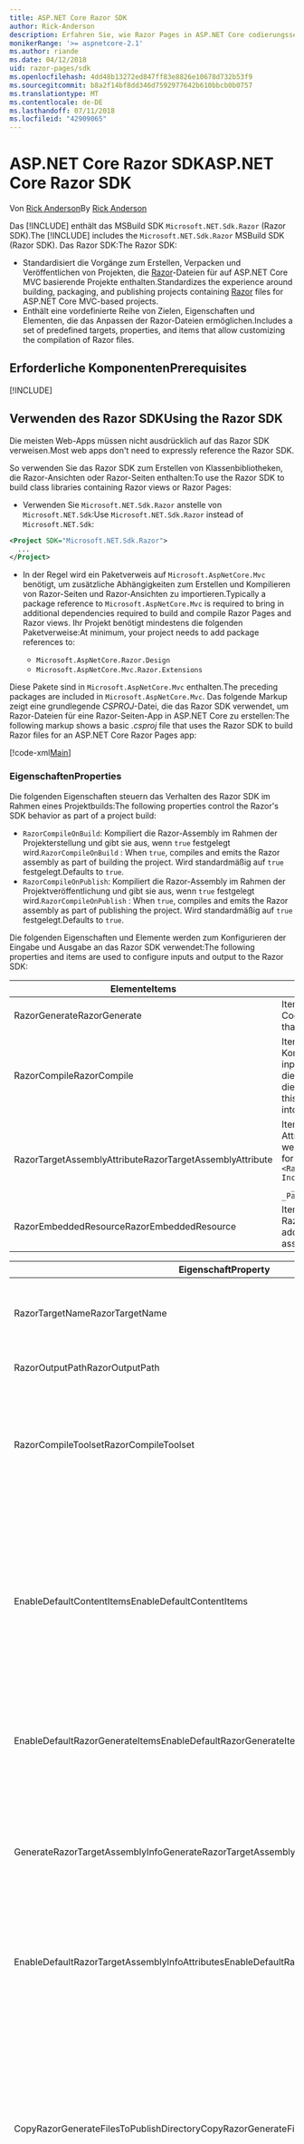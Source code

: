 ```yaml
---
title: ASP.NET Core Razor SDK
author: Rick-Anderson
description: Erfahren Sie, wie Razor Pages in ASP.NET Core codierungsseitige Szenarios einfacher und produktiver gestalten als MVC.
monikerRange: '>= aspnetcore-2.1'
ms.author: riande
ms.date: 04/12/2018
uid: razor-pages/sdk
ms.openlocfilehash: 4dd48b13272ed847ff83e8826e10678d732b53f9
ms.sourcegitcommit: b8a2f14bf8dd346d7592977642b610bbcb0b0757
ms.translationtype: MT
ms.contentlocale: de-DE
ms.lasthandoff: 07/11/2018
ms.locfileid: "42909065"
---
```

# <a name="aspnet-core-razor-sdk"></a><span data-ttu-id="94599-103">ASP.NET Core Razor SDK</span><span class="sxs-lookup"><span data-stu-id="94599-103">ASP.NET Core Razor SDK</span></span>

<span data-ttu-id="94599-104">Von [Rick Anderson](https://twitter.com/RickAndMSFT)</span><span class="sxs-lookup"><span data-stu-id="94599-104">By [Rick Anderson](https://twitter.com/RickAndMSFT)</span></span>

<span data-ttu-id="94599-105">Das [!INCLUDE[](~/includes/2.1-SDK.md)] enthält das MSBuild SDK `Microsoft.NET.Sdk.Razor` (Razor SDK).</span><span class="sxs-lookup"><span data-stu-id="94599-105">The [!INCLUDE[](~/includes/2.1-SDK.md)] includes the `Microsoft.NET.Sdk.Razor` MSBuild SDK (Razor SDK).</span></span> <span data-ttu-id="94599-106">Das Razor SDK:</span><span class="sxs-lookup"><span data-stu-id="94599-106">The Razor SDK:</span></span>

* <span data-ttu-id="94599-107">Standardisiert die Vorgänge zum Erstellen, Verpacken und Veröffentlichen von Projekten, die [Razor](xref:mvc/views/razor)-Dateien für auf ASP.NET Core MVC basierende Projekte enthalten.</span><span class="sxs-lookup"><span data-stu-id="94599-107">Standardizes the experience around building, packaging, and publishing projects containing [Razor](xref:mvc/views/razor) files for ASP.NET Core MVC-based projects.</span></span>
* <span data-ttu-id="94599-108">Enthält eine vordefinierte Reihe von Zielen, Eigenschaften und Elementen, die das Anpassen der Razor-Dateien ermöglichen.</span><span class="sxs-lookup"><span data-stu-id="94599-108">Includes a set of predefined targets, properties, and items that allow customizing the compilation of Razor files.</span></span>

## <a name="prerequisites"></a><span data-ttu-id="94599-109">Erforderliche Komponenten</span><span class="sxs-lookup"><span data-stu-id="94599-109">Prerequisites</span></span>

[!INCLUDE[](~/includes/2.1-SDK.md)]

## <a name="using-the-razor-sdk"></a><span data-ttu-id="94599-110">Verwenden des Razor SDK</span><span class="sxs-lookup"><span data-stu-id="94599-110">Using the Razor SDK</span></span>

<span data-ttu-id="94599-111">Die meisten Web-Apps müssen nicht ausdrücklich auf das Razor SDK verweisen.</span><span class="sxs-lookup"><span data-stu-id="94599-111">Most web apps don't need to expressly reference the Razor SDK.</span></span> 

<span data-ttu-id="94599-112">So verwenden Sie das Razor SDK zum Erstellen von Klassenbibliotheken, die Razor-Ansichten oder Razor-Seiten enthalten:</span><span class="sxs-lookup"><span data-stu-id="94599-112">To use the Razor SDK to build class libraries containing Razor views or Razor Pages:</span></span>

* <span data-ttu-id="94599-113">Verwenden Sie `Microsoft.NET.Sdk.Razor` anstelle von `Microsoft.NET.Sdk`:</span><span class="sxs-lookup"><span data-stu-id="94599-113">Use `Microsoft.NET.Sdk.Razor` instead of `Microsoft.NET.Sdk`:</span></span>
```xml
<Project SDK="Microsoft.NET.Sdk.Razor">
  ...
</Project>
```

* <span data-ttu-id="94599-114">In der Regel wird ein Paketverweis auf `Microsoft.AspNetCore.Mvc` benötigt, um zusätzliche Abhängigkeiten zum Erstellen und Kompilieren von Razor-Seiten und Razor-Ansichten zu importieren.</span><span class="sxs-lookup"><span data-stu-id="94599-114">Typically a package reference to `Microsoft.AspNetCore.Mvc` is required to bring in additional dependencies required to build and compile Razor Pages and Razor views.</span></span> <span data-ttu-id="94599-115">Ihr Projekt benötigt mindestens die folgenden Paketverweise:</span><span class="sxs-lookup"><span data-stu-id="94599-115">At minimum, your project needs to add package references to:</span></span>

    * `Microsoft.AspNetCore.Razor.Design` 
    * `Microsoft.AspNetCore.Mvc.Razor.Extensions`
    
 <span data-ttu-id="94599-116">Diese Pakete sind in `Microsoft.AspNetCore.Mvc` enthalten.</span><span class="sxs-lookup"><span data-stu-id="94599-116">The preceding packages are included in `Microsoft.AspNetCore.Mvc`.</span></span> <span data-ttu-id="94599-117">Das folgende Markup zeigt eine grundlegende *CSPROJ*-Datei, die das Razor SDK verwendet, um Razor-Dateien für eine Razor-Seiten-App in ASP.NET Core zu erstellen:</span><span class="sxs-lookup"><span data-stu-id="94599-117">The following markup shows a basic *.csproj* file that uses the Razor SDK to build Razor files for an ASP.NET Core Razor Pages app:</span></span>
    
 [!code-xml[Main](sdk/sample/RazorSDK.csproj)]

### <a name="properties"></a><span data-ttu-id="94599-118">Eigenschaften</span><span class="sxs-lookup"><span data-stu-id="94599-118">Properties</span></span>

<span data-ttu-id="94599-119">Die folgenden Eigenschaften steuern das Verhalten des Razor SDK im Rahmen eines Projektbuilds:</span><span class="sxs-lookup"><span data-stu-id="94599-119">The following properties control the Razor's SDK behavior as part of a project build:</span></span>

* <span data-ttu-id="94599-120">`RazorCompileOnBuild`: Kompiliert die Razor-Assembly im Rahmen der Projekterstellung und gibt sie aus, wenn `true` festgelegt wird.</span><span class="sxs-lookup"><span data-stu-id="94599-120">`RazorCompileOnBuild` : When `true`, compiles and emits the Razor assembly as part of building the project.</span></span> <span data-ttu-id="94599-121">Wird standardmäßig auf `true` festgelegt.</span><span class="sxs-lookup"><span data-stu-id="94599-121">Defaults to `true`.</span></span>
* <span data-ttu-id="94599-122">`RazorCompileOnPublish`: Kompiliert die Razor-Assembly im Rahmen der Projektveröffentlichung und gibt sie aus, wenn `true` festgelegt wird.</span><span class="sxs-lookup"><span data-stu-id="94599-122">`RazorCompileOnPublish` : When `true`, compiles and emits the Razor assembly as part of publishing the project.</span></span> <span data-ttu-id="94599-123">Wird standardmäßig auf `true` festgelegt.</span><span class="sxs-lookup"><span data-stu-id="94599-123">Defaults to `true`.</span></span>

<span data-ttu-id="94599-124">Die folgenden Eigenschaften und Elemente werden zum Konfigurieren der Eingabe und Ausgabe an das Razor SDK verwendet:</span><span class="sxs-lookup"><span data-stu-id="94599-124">The following properties and items are used to configure inputs and output to the Razor SDK:</span></span>

| <span data-ttu-id="94599-125">Elemente</span><span class="sxs-lookup"><span data-stu-id="94599-125">Items</span></span>                                         | <span data-ttu-id="94599-126">Beschreibung</span><span class="sxs-lookup"><span data-stu-id="94599-126">Description</span></span>                                                                   |
| ------------                                  | -------------                                                                 |
| <span data-ttu-id="94599-127">RazorGenerate</span><span class="sxs-lookup"><span data-stu-id="94599-127">RazorGenerate</span></span>                                 | <span data-ttu-id="94599-128">Item-Elemente (*CSHTML*-Dateien), die Eingaben für Codegenerierungsziele sind.</span><span class="sxs-lookup"><span data-stu-id="94599-128">Item elements (*.cshtml* files) that are inputs to code generation targets.</span></span> |
| <span data-ttu-id="94599-129">RazorCompile</span><span class="sxs-lookup"><span data-stu-id="94599-129">RazorCompile</span></span>                                  | <span data-ttu-id="94599-130">Item-Elemente (CS-Dateien), die Eingaben für Razor-Kompilierungsziele sind.</span><span class="sxs-lookup"><span data-stu-id="94599-130">Item elements (.cs files) that are inputs to  Razor compilation targets.</span></span> <span data-ttu-id="94599-131">Verwenden Sie dieses ItemGroup-Element, um zusätzliche Dateien für die Kompilierung in die Razor-Assembly anzugeben.</span><span class="sxs-lookup"><span data-stu-id="94599-131">Use this ItemGroup to specify additional files to be compiled into the Razor assembly.</span></span> |
| <span data-ttu-id="94599-132">RazorTargetAssemblyAttribute</span><span class="sxs-lookup"><span data-stu-id="94599-132">RazorTargetAssemblyAttribute</span></span>                  | <span data-ttu-id="94599-133">Item-Elemente, die für das Codieren von Generate-Attributen für die Razor-Assembly verwendet werden.</span><span class="sxs-lookup"><span data-stu-id="94599-133">Item elements used to code generate attributes for the Razor assembly.</span></span> <span data-ttu-id="94599-134">Zum Beispiel:</span><span class="sxs-lookup"><span data-stu-id="94599-134">For example:</span></span>  <br />`<RazorAssemblyAttribute ` <br />  `Include="System.Reflection.AssemblyMetadataAttribute"`<br />`  _Parameter1="BuildSource" _Parameter2="https://docs.asp.net/">` |
| <span data-ttu-id="94599-135">RazorEmbeddedResource</span><span class="sxs-lookup"><span data-stu-id="94599-135">RazorEmbeddedResource</span></span>                         | <span data-ttu-id="94599-136">Item-Elemente, die als eingebettete Ressourcen in die Razor-Assembly hinzugefügt werden.</span><span class="sxs-lookup"><span data-stu-id="94599-136">Item elements added as embedded resources to the generated Razor assembly</span></span> |

| <span data-ttu-id="94599-137">Eigenschaft</span><span class="sxs-lookup"><span data-stu-id="94599-137">Property</span></span>                                      | <span data-ttu-id="94599-138">Beschreibung</span><span class="sxs-lookup"><span data-stu-id="94599-138">Description</span></span>                                                                   |
| ------------                                  | -------------                                                                 |
| <span data-ttu-id="94599-139">RazorTargetName</span><span class="sxs-lookup"><span data-stu-id="94599-139">RazorTargetName</span></span>                               | <span data-ttu-id="94599-140">Dateiname (ohne Erweiterung) der Assembly, die von Razor erstellt wurde.</span><span class="sxs-lookup"><span data-stu-id="94599-140">File name (without extension) of the assembly produced by Razor.</span></span> | 
| <span data-ttu-id="94599-141">RazorOutputPath</span><span class="sxs-lookup"><span data-stu-id="94599-141">RazorOutputPath</span></span>                               | <span data-ttu-id="94599-142">Das Razor-Ausgabeverzeichnis.</span><span class="sxs-lookup"><span data-stu-id="94599-142">The Razor output directory.</span></span>                                      |
| <span data-ttu-id="94599-143">RazorCompileToolset</span><span class="sxs-lookup"><span data-stu-id="94599-143">RazorCompileToolset</span></span>                           | <span data-ttu-id="94599-144">Wird verwendet, um das Toolset für die Erstellung der Razor-Assembly zu bestimmen.</span><span class="sxs-lookup"><span data-stu-id="94599-144">Used to determine the toolset used to build the Razor assembly.</span></span> <span data-ttu-id="94599-145">Gültige Werte sind `Implicit` und `PrecompilationTool`.</span><span class="sxs-lookup"><span data-stu-id="94599-145">Valid values are `Implicit`, , and `PrecompilationTool`.</span></span> |
| <span data-ttu-id="94599-146">EnableDefaultContentItems</span><span class="sxs-lookup"><span data-stu-id="94599-146">EnableDefaultContentItems</span></span>                     | <span data-ttu-id="94599-147">Enthält bestimmte Dateitypen als Inhalt im Projekt, z.B. *CSHTML*-Dateien, wenn `true` festgelegt ist.</span><span class="sxs-lookup"><span data-stu-id="94599-147">When `true`, includes certain file types, such as *.cshtml* files, as content in the project.</span></span> <span data-ttu-id="94599-148">Außerdem sind alle Dateien unter *wwwroot* und alle Konfigurationsdateien enthalten, wenn darauf über Microsoft.NET.Sdk.Web verwiesen wird.</span><span class="sxs-lookup"><span data-stu-id="94599-148">When referenced via Microsoft.NET.Sdk.Web, also includes all files under *wwwroot*, and config files.</span></span>         |
| <span data-ttu-id="94599-149">EnableDefaultRazorGenerateItems</span><span class="sxs-lookup"><span data-stu-id="94599-149">EnableDefaultRazorGenerateItems</span></span>               | <span data-ttu-id="94599-150">Enthält *CSHTML*-Dateien aus `Content`-Elementen in `RazorGenerate`-Elementen, wenn `true` festgelegt ist.</span><span class="sxs-lookup"><span data-stu-id="94599-150">When `true`, includes *.cshtml* files from `Content` items in `RazorGenerate` items.</span></span> |
| <span data-ttu-id="94599-151">GenerateRazorTargetAssemblyInfo</span><span class="sxs-lookup"><span data-stu-id="94599-151">GenerateRazorTargetAssemblyInfo</span></span>               | <span data-ttu-id="94599-152">Generiert eine *CS*-Datei, die von `RazorAssemblyAttribute` angegebene Attribute enthält, und schließt diese in der Kompilierungsausgabe ein, wenn `true` festgelegt ist.</span><span class="sxs-lookup"><span data-stu-id="94599-152">When `true`, generates a *.cs* file containing attributes specified by `RazorAssemblyAttribute` and includes it in the compile output.</span></span> |
| <span data-ttu-id="94599-153">EnableDefaultRazorTargetAssemblyInfoAttributes</span><span class="sxs-lookup"><span data-stu-id="94599-153">EnableDefaultRazorTargetAssemblyInfoAttributes</span></span> | <span data-ttu-id="94599-154">Fügt einen Standardsatz von Assembly-Attributen zu `RazorAssemblyAttribute` hinzu, wenn `true` festgelegt ist.</span><span class="sxs-lookup"><span data-stu-id="94599-154">When `true`, adds a default set of assembly attributes to `RazorAssemblyAttribute`.</span></span> |
| <span data-ttu-id="94599-155">CopyRazorGenerateFilesToPublishDirectory</span><span class="sxs-lookup"><span data-stu-id="94599-155">CopyRazorGenerateFilesToPublishDirectory</span></span>       | <span data-ttu-id="94599-156">Kopiert RazorGenerate-Elemente (*CSHTML*-Dateien) in das Veröffentlichungsverzeichnis, wenn `true` festgelegt ist.</span><span class="sxs-lookup"><span data-stu-id="94599-156">When `true`, copies RazorGenerate items (*.cshtml*) files to the publish directory.</span></span> <span data-ttu-id="94599-157">In der Regel sind Razor-Dateien nicht für eine veröffentlichte Anwendung erforderlich, wenn sie an der Kompilierung zum Zeitpunkt der Erstellung oder Veröffentlichung beteiligt sind.</span><span class="sxs-lookup"><span data-stu-id="94599-157">Typically Razor files are not needed for a published application if they participate in compilation at build-time or publish-time.</span></span> <span data-ttu-id="94599-158">Wird standardmäßig auf `false` festgelegt.</span><span class="sxs-lookup"><span data-stu-id="94599-158">Defaults to `false`.</span></span> |
| <span data-ttu-id="94599-159">CopyRefAssembliesToPublishDirectory</span><span class="sxs-lookup"><span data-stu-id="94599-159">CopyRefAssembliesToPublishDirectory</span></span>            | <span data-ttu-id="94599-160">Kopiert Referenzassembly-Elemente in das Veröffentlichungsverzeichnis, wenn `true` festgelegt ist.</span><span class="sxs-lookup"><span data-stu-id="94599-160">When `true`, copy reference assembly items to the publish directory.</span></span> <span data-ttu-id="94599-161">In der Regel sind Referenzassemblys nicht für eine veröffentlichte Anwendung erforderlich, wenn die Razor-Kompilierung zum Zeitpunkt der Erstellung oder Veröffentlichung stattfindet.</span><span class="sxs-lookup"><span data-stu-id="94599-161">Typically reference assemblies are not needed for a published application if Razor compilation occurs at build-time or publish-time.</span></span> <span data-ttu-id="94599-162">Wird auf `true` festgelegt, wenn Ihre veröffentlichte Anwendung Runtime-Kompilierung erfordert, z.B. wenn sie zur Runtime CSHTML-Dateien ändert oder Ansichten einbettet.</span><span class="sxs-lookup"><span data-stu-id="94599-162">Set to `true`, if your published application requires runtime compilation, for example, modifies cshtml files at runtime, or uses embedded views.</span></span> <span data-ttu-id="94599-163">Wird standardmäßig auf `false` festgelegt.</span><span class="sxs-lookup"><span data-stu-id="94599-163">Defaults to `false`.</span></span> |
| <span data-ttu-id="94599-164">IncludeRazorContentInPack</span><span class="sxs-lookup"><span data-stu-id="94599-164">IncludeRazorContentInPack</span></span>                      | <span data-ttu-id="94599-165">Alle Razor-Inhaltselemente (*CSHTML*-Dateien) werden für die Aufnahme in das generierte NuGet-Paket markiert, wenn `true` festgelegt ist.</span><span class="sxs-lookup"><span data-stu-id="94599-165">When `true`, all Razor content items (*.cshtml* files) will be marked for inclusion in the generated NuGet package.</span></span> <span data-ttu-id="94599-166">Wird standardmäßig auf `false` festgelegt.</span><span class="sxs-lookup"><span data-stu-id="94599-166">Defaults to `false`.</span></span> |
| <span data-ttu-id="94599-167">EmbedRazorGenerateSources</span><span class="sxs-lookup"><span data-stu-id="94599-167">EmbedRazorGenerateSources</span></span> | <span data-ttu-id="94599-168">Fügt RazorGenerate-Elemente (*CSHTML*-Dateien) als eingebettete Dateien in die generierte Razor-Assembly hinzu, wenn `true` festgelegt ist.</span><span class="sxs-lookup"><span data-stu-id="94599-168">When `true`, adds RazorGenerate (*.cshtml*) items as embedded files to the generated Razor assembly.</span></span> <span data-ttu-id="94599-169">Wird standardmäßig auf `false` festgelegt.</span><span class="sxs-lookup"><span data-stu-id="94599-169">Defaults to `false`.</span></span> |
| <span data-ttu-id="94599-170">UseRazorBuildServer</span><span class="sxs-lookup"><span data-stu-id="94599-170">UseRazorBuildServer</span></span>                           | <span data-ttu-id="94599-171">Verwendet einen dauerhaften Buildserverprozess, um die Auslastung durch die Codegenerierung zu verlagern, wenn `true` festgelegt ist.</span><span class="sxs-lookup"><span data-stu-id="94599-171">When `true`, uses a persistent build server process to offload code generation work.</span></span> <span data-ttu-id="94599-172">Wird standardmäßig auf den Wert `UseSharedCompilation` festgelegt.</span><span class="sxs-lookup"><span data-stu-id="94599-172">Defaults to the value of `UseSharedCompilation`.</span></span> |

### <a name="targets"></a><span data-ttu-id="94599-173">Ziele</span><span class="sxs-lookup"><span data-stu-id="94599-173">Targets</span></span>
<span data-ttu-id="94599-174">Das Razor SDK definiert zwei Hauptziele:</span><span class="sxs-lookup"><span data-stu-id="94599-174">The Razor SDK defines two primary targets:</span></span>

* <span data-ttu-id="94599-175">`RazorGenerate`: Der Code generiert *CS*-Dateien aus RazorGenerate-Item-Elementen.</span><span class="sxs-lookup"><span data-stu-id="94599-175">`RazorGenerate` - Code generates *.cs* files from RazorGenerate item elements.</span></span> <span data-ttu-id="94599-176">Verwenden Sie die Eigenschaft `RazorGenerateDependsOn`, um zusätzliche Ziele anzugeben, die vor oder nach diesem Ziel ausgeführt werden können.</span><span class="sxs-lookup"><span data-stu-id="94599-176">Use `RazorGenerateDependsOn` property to specify additional targets that can run before or after this target.</span></span>
* <span data-ttu-id="94599-177">`RazorCompile`: Kompiliert generierte *CS*-Dateien in eine Razor-Assembly.</span><span class="sxs-lookup"><span data-stu-id="94599-177">`RazorCompile` - Compiles generated *.cs* files in to a Razor assembly.</span></span> <span data-ttu-id="94599-178">Verwenden Sie `RazorCompileDependsOn`, um zusätzliche Ziele anzugeben, die vor oder nach diesem Ziel ausgeführt werden können.</span><span class="sxs-lookup"><span data-stu-id="94599-178">Use `RazorCompileDependsOn` to specify additional targets that can run before or after this target.</span></span>

### <a name="runtime-compilation-of-razor-views"></a><span data-ttu-id="94599-179">Kompilierung von Razor-Ansichten zur Laufzeit</span><span class="sxs-lookup"><span data-stu-id="94599-179">Runtime compilation of Razor views</span></span>

* <span data-ttu-id="94599-180">Standardmäßig veröffentlicht das Razor SDK keine Verweisassemblys, die für das Durchführen der Laufzeitkompilierung erforderlich sind.</span><span class="sxs-lookup"><span data-stu-id="94599-180">By default, the Razor SDK doesn't publish reference assemblies that are required to perform runtime compilation.</span></span> <span data-ttu-id="94599-181">Dadurch kommt es zu Kompilierungsfehlern, wenn das Anwendungsmodell von der Laufzeitkompilierung abhängt (z.B. wenn die App eingebettete Ansichten verwendet oder Ansichten nach dem Veröffentlichen der App verändert werden).</span><span class="sxs-lookup"><span data-stu-id="94599-181">This results in compilation failures when the application model relies on runtime compilation&mdash;for example, the app uses embedded views or changes views after the app is published.</span></span> <span data-ttu-id="94599-182">Legen Sie `CopyRefAssembliesToPublishDirectory` auf `true` fest, um mit dem Veröffentlichen von Verweisassemblys fortzufahren.</span><span class="sxs-lookup"><span data-stu-id="94599-182">Set `CopyRefAssembliesToPublishDirectory` to `true` to continue publishing reference assemblies.</span></span>

* <span data-ttu-id="94599-183">Stellen Sie für Webanwendungen sicher, dass das `Microsoft.NET.Sdk.Web` SDK als Ziel verwendet wird.</span><span class="sxs-lookup"><span data-stu-id="94599-183">For web applications, ensure your app is targeting `Microsoft.NET.Sdk.Web` SDK.</span></span>
